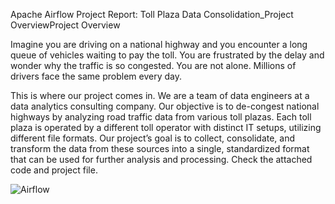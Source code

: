Apache Airflow Project Report: Toll Plaza Data Consolidation_Project OverviewProject Overview

Imagine you are driving on a national highway and you encounter a long queue of vehicles waiting to pay the toll. You are frustrated by the delay and wonder why the traffic is so congested. You are not alone. Millions of drivers face the same problem every day.

This is where our project comes in. We are a team of data engineers at a data analytics consulting company. Our objective is to de-congest national highways by analyzing road traffic data from various toll plazas. Each toll plaza is operated by a different toll operator with distinct IT setups, utilizing different file formats. Our project’s goal is to collect, consolidate, and transform the data from these sources into a single, standardized format that can be used for further analysis and processing.
Check the attached code and project file.


![Airflow](https://github.com/BrownOnoniwu/Apache-Airflow-Project-Report-Toll-Plaza-Data-Consolidation/assets/135502525/4c01ed47-ee26-47de-b235-df57ae1d4485)






